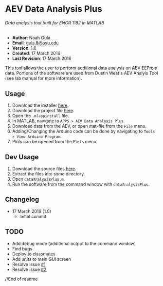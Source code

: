 # AEV Data Analysis Plus
###### Data analysis tool built for ENGR 1182 in MATLAB

- **Author**: Noah Gula
- **Email**: gula.8@osu.edu
- **Version**: 1.0
- **Created**: 17 March 2016
- **Last Revision**: 17 March 2016

This tool allows the user to perform additional data analysis on AEV EEProm data. Portions of the software are used from Dustin West's AEV Analyis Tool (see lab manual for more information). 

## Usage
1. Download the installer [here](https://github.com/gulanr/dataAnalysisPlus/blob/master/AEV%20Data%20Analysis%20Plus.mlappinstall?raw=true).
2. Download the project file [here](https://github.com/gulanr/dataAnalysisPlus/raw/master/AEV%20Data%20Analysis%20Plus.prj).
3. Open the `.mlappinstall` file.
4. In MATLAB, navigate to `APPS > AEV Data Analysis Plus`.
5. Download data from the AEV, or open mat-file from the `File` menu.
6. Adding/Changing the Arduino code can be done by navigating to `Tools > View Arduino Program`.
7. Plots can be opened from the `Plots` menu.

## Dev Usage
1. Download the source files [here](https://github.com/gulanr/dataAnalysisPlus/archive/master.zip).
2. Extract the files into some directory.
3. Open `dataAnalysisPlus.m`.
4. Run the software from the command window with `dataAnalysisPlus`.

## Changelog
- 17 March 2016 (1.0)
  - Initial commit

## TODO
- Add debug mode (additional output to the command window)
- Find bugs
- Deploy to classmates
- Add units to main GUI screen
- Resolve issue [#1](https://github.com/gulanr/dataAnalysisPlus/issues/1)
- Resolve issue [#2](https://github.com/gulanr/dataAnalysisPlus/issues/2)

//End of readme
